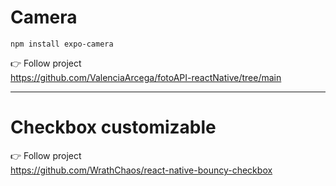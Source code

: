 # Camera
```
npm install expo-camera
```
👉 Follow project  
https://github.com/ValenciaArcega/fotoAPI-reactNative/tree/main

---
# Checkbox customizable
👉 Follow project  
https://github.com/WrathChaos/react-native-bouncy-checkbox